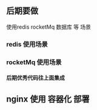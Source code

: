 ## 后期要做

使用redis  rocketMq  数据库 等 场景 

### redis 使用场景

###   rocketMq  使用场景

####  后期优秀代码往上面集成

## nginx  使用  容器化 部署


